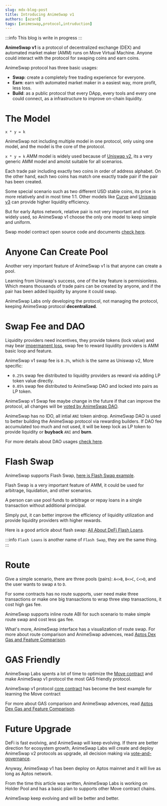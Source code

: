 ```yaml
---
slug: mdx-blog-post
title: Introducing AnimeSwap v1
authors: [azard]
tags: [animeswap,protocol,intruduction]
---
```


:::info
This blog is write in progress
:::

**AnimeSwap v1** is a protocol of decentralized exchange (DEX) and automated market maker (AMM) runs on Move Virtual Machine. Anyone could interact with the protocol for swaping coins and earn coins.

AnimeSwap protocol has three basic usages:

* **Swap**: create a completely free trading experience for everyone.
* **Earn**: earn with automated market maker in a easiest way, more profit, less loss.
* **Build**: as a public protocol that every DApp, every tools  and every one could connect, as a infrastructure to improve on-chain liquidity.

# The Model
```
x * y = k
```

AnimeSwap not including multiple model in one protocol, only using one model, and the model is the core of the protocol.

`x * y = k` AMM model is widely used because of [Uniswap v2](https://docs.uniswap.org/contracts/v2/overview), its a very generic AMM model and amolst suitable for  all scenarios.

Each trade pair including exactly two coins in order of address alphabet.
On the other hand, each two coins has match one exactly trade pair if the pair has been created.

Some special scenario such as two different USD stable coins, its price is more relatively and in most time 1:1.
Other models like [Curve](https://curve.fi/) and [Uniswap v3](https://docs.uniswap.org/contracts/v3/overview) can provide higher liquidity efficiency.

But for early Aptos network, relative pair is not very important and not widely used, so AnimeSwap v1 choose the only one model to keep simple and uniform.

Swap model contract open source code and documents [check here](/docs/contracts).

# Anyone Can Create Pool

Another very important feature of AnimeSwap v1 is that anyone can create a pool.

Learning from Uniswap's success, one of the key feature is permisionless. Which means thousands of trade pairs can be created by anyone,
and if the pair has been added liquidity by anyone it could swap.

AnimeSwap Labs only developing the protocol, not managing the protocol, keeping AnimeSwap protocol **decentralized**. 

# Swap Fee and DAO

Liquidity providers need incentives, they provide tokens (lock value) and may bear [impermanent loss](https://academy.binance.com/en/articles/what-is-an-automated-market-maker-amm), swap fee to reward liquidity providers is AMM basic loop and feature.

AnimeSwap v1 swap fee is `0.3%`, which is the same as Uniswap v2, More specific:

* `0.25%` swap fee distributed to liquidity providers as reward via adding LP token value directly.
* `0.05%` swap fee distributed to AnimeSwap DAO and locked into pairs as LP token.

AnimeSwap v1 Swap fee maybe change in the future if that can improve the protocol, all changes will be [voted by AnimeSwap DAO](/docs/tutorial/Tokenomics#vote-and-governance). 

AnimeSwap has no IDO, all intial `ANI` token airdrop. AnimeSwap DAO is used to better building the AnimeSwap protocol via rewarding builders.
If DAO fee accumulated too much and not used, it will be keep lock as LP token to provide liquidity or **buyback** `ANI` and **burn**.

For more details about DAO usages [check here](/docs/tutorial/Tokenomics#dao-treasury).

# Flash Swap

AnimeSwap supports Flash Swap, [here is Flash Swap example](/docs/contracts/Swap/swap_examples#flash-swap-example).

Flash Swap is a very important feature of AMM, it could be used for arbitrage, liquidation, and other scenarios.

A person can use pool funds to arbitrage or repay loans in a single transaction without additional principal.

Simply put, it can better improve the efficiency of liquidity utilization and provide liquidity providers with higher rewards.

Here is a good article about flash swap: [All About DeFi Flash Loans](https://pontem.network/posts/all-about-defi-flash-loans).

:::info
`Flash Loans` is another name of `Flash Swap`, they are the same thing.
:::

# Route

Give a simple scenario, there are three pools (pairs): `A<>B`, `B<>C`, `C<>D`, and the user wants to swap `A` to `D`.

For some contracts has no route supports, user need make three transactions or make one big transactions to wrap three step transactions, it cost high gas fee.

AnimeSwap supports inline route ABI for such scenario to make simple route swap and cost less gas fee.

What's more, AnimeSwap interface has a visualization of route swap.
For more about route comparison and AnimeSwap advences, read [Aptos Dex Gas and Feature Comparison](/blog/dex-comparison).

# GAS Friendly

AnimeSwap Labs spents a lot of time to optimize the [Move contract](https://github.com/AnimeSwap/v1-core) and make AnimeSwap v1 protocol the most GAS friendly protocol.

AnimeSwap v1 protocol [core contract](https://github.com/AnimeSwap/v1-core) has become the best example for learning the Move contract

For more about GAS comparison and AnimeSwap advences, read [Aptos Dex Gas and Feature Comparison](/blog/dex-comparison#gas-units-cost-comparison).

# Future Upgrade

DeFi is fast evolving, and AnimeSwap will keep evolving.
If there are better direction for ecosystem growth, AnimeSwap Labs will create and deploy AnimeSwap v2 protocols as upgrade, all decision making via [vote-and-governance](/docs/tutorial/Tokenomics#vote-and-governance).

Anyway, AnimeSwap v1 has been deploy on Aptos mainnet and it will live as long as Aptos network.

From the time this article was written, AnimeSwap Labs is working on Holder Pool and has a basic plan to supports other Move contract chains.

AnimeSwap keep evolving and will be better and better.
